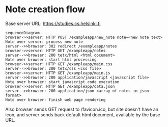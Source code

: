 
# Note creation flow

Base server URL: https://studies.cs.helsinki.fi

```mermaid
sequenceDiagram
browser->>server: HTTP POST /exampleapp/new_note note=<new note text>
Note over server: process new note
server-->>browser: 302 redirect /exampleapp/notes
browser->>server: HTTP GET /exampleapp/notes
server-->>browser: 200 tetx/html <html document>
Note over browser: start html processing
browser->>server: HTTP GET /exampleapp/main.css
server-->>browser: 200 tetx/css <css file>
browser->>server: HTTP GET /exampleapp/main.js
server-->>browser: 200 application/javascript <javascript file>
Note over browser: start javascript code execution
browser->>server: HTTP GET /exampleapp/data.json
server-->>browser: 200 application/json <array of notes in json format>
Note over browser: finish web page rendering
```

Also browser sends GET request to /favicon.ico, but site doesn't have an icon,
and server sends back default html document, available by the base URL.
